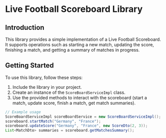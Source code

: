 # Live Football Scoreboard Library

## Introduction

This library provides a simple implementation of a Live Football Scoreboard. It supports operations such as starting a new match, updating the score, finishing a match, and getting a summary of matches in progress.

## Getting Started

To use this library, follow these steps:

1. Include the library in your project.
2. Create an instance of the `ScoreBoardServiceImpl` class.
3. Use the provided methods to interact with the scoreboard (start a match, update score, finish a match, get match summaries).

```java
// Example usage
ScoreBoardServiceImpl scoreBoardService = new ScoreBoardServiceImpl();
scoreboard.startMatch("Germany", "France");
scoreboard.updateScore("Germany", "France", new ScoreDto(2, 3));
List<MatchDto> summaries = scoreboard.getMatchesSummary();